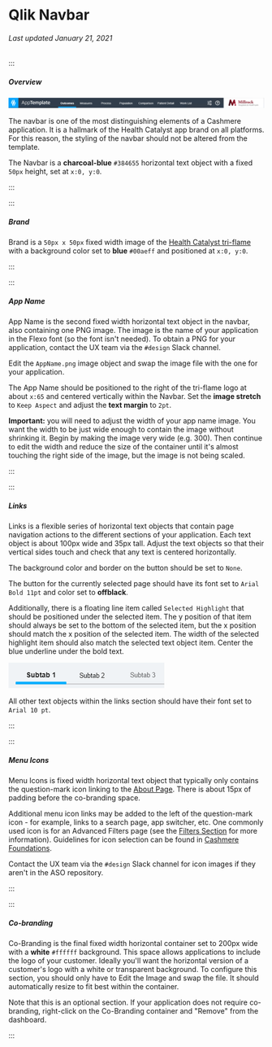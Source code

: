 # Qlik Navbar

###### Last updated January 21, 2021

:::

##### Overview

![Navbar Example](./assets/analytics/qlik/qlik-navbar.png "Navbar Example")

The navbar is one of the most distinguishing elements of a Cashmere application.
It is a hallmark of the Health Catalyst app brand on all platforms.
For this reason, the styling of the navbar should not be altered from the template.

The Navbar is a **charcoal-blue** `#384655` horizontal text object with a fixed `50px` height, set at `x:0, y:0`.

:::

:::

##### Brand

Brand is a `50px x 50px` fixed width image of the [Health Catalyst tri-flame](/foundations/logo) with a background color set to **blue** `#00aeff` and positioned at `x:0, y:0`.

:::

:::

##### App Name

App Name is the second fixed width horizontal text object in the navbar, also containing one PNG image.
The image is the name of your application in the Flexo font (so the font isn't needed).
To obtain a PNG for your application, contact the UX team via the `#design` Slack channel.

Edit the `AppName.png` image object and swap the image file with the one for your application.

The App Name should be positioned to the right of the tri-flame logo at about `x:65` and centered vertically within the Navbar. Set the **image stretch** to `Keep Aspect` and adjust the **text margin** to `2pt`.

**Important:** you will need to adjust the width of your app name image.
You want the width to be just wide enough to contain the image without shrinking it.
Begin by making the image very wide (e.g. 300).
Then continue to edit the width and reduce the size of the container until it's almost touching the right side of the image, but the image is not being scaled.

:::

:::

##### Links

Links is a flexible series of horizontal text objects that contain page navigation actions to the different sections of your application.
Each text object is about 100px wide and 35px tall. Adjust the text objects so that their vertical sides touch and check that any text is centered horizontally.

The background color and border on the button should be set to `None`.

The button for the currently selected page should have its font set to `Arial Bold 11pt` and color set to **offblack**. 

Additionally, there is a floating line item called `Selected Highlight` that should be positioned under the selected item.
The y position of that item should always be set to the bottom of the selected item, but the x position should match the x position of the selected item.
The width of the selected highlight item should also match the selected text object item.
Center the blue underline under the bold text.

![Selected Link](./assets/analytics/qlik/qlik-selected.png "Selected link")

All other text objects within the links section should have their font set to `Arial 10 pt`.

:::

:::

##### Menu Icons

Menu Icons is fixed width horizontal text object that typically only contains the question-mark icon linking to the [About Page](/analytics/tableau-about).
There is about 15px of padding before the co-branding space.

Additional menu icon links may be added to the left of the question-mark icon - for example, links to a search page, app switcher, etc.
One commonly used icon is for an Advanced Filters page (see the [Filters Section](/analytics/qlik-filters) for more information).
Guidelines for icon selection can be found in [Cashmere Foundations](/foundations/icons).

Contact the UX team via the `#design` Slack channel for icon images if they aren't in the ASO repository.

:::

:::

##### Co-branding

Co-Branding is the final fixed width horizontal container set to 200px wide with a **white** `#ffffff` background.
This space allows applications to include the logo of your customer.
Ideally you'll want the horizontal version of a customer's logo with a white or transparent background.
To configure this section, you should only have to Edit the Image and swap the file.
It should automatically resize to fit best within the container.

Note that this is an optional section.
If your application does not require co-branding, right-click on the Co-Branding container and "Remove" from the dashboard.

:::
